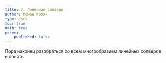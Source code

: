 ```yaml
---
title: 2. Линейные солверы
author: Роман Козак
type: docs
toc: true
math: true
params:
    published: false
---
```


Пора наконец разобраться со всем многообразием линейных солверов и понять 

